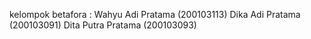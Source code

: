 kelompok betafora : 
Wahyu Adi Pratama (200103113)
Dika Adi Pratama (200103091)
Dita Putra Pratama (200103093)
